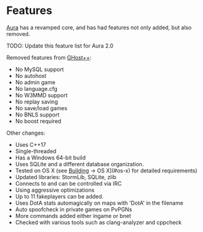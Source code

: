﻿Features
============

[Aura][1] has a revamped core, and has had features not only added, but also removed.

TODO: Update this feature list for Aura 2.0

Removed features from [GHost++][2]:
* No MySQL support
* No autohost
* No admin game
* No language.cfg
* No W3MMD support
* No replay saving
* No save/load games
* No BNLS support
* No boost required

Other changes:
* Uses C++17
* Single-threaded
* Has a Windows 64-bit build
* Uses SQLite and a different database organization.
* Tested on OS X (see [Building][2] -> OS X](#os-x) for detailed requirements)
* Updated libraries: StormLib, SQLite, zlib
* Connects to and can be controlled via IRC
* Using aggressive optimizations
* Up to 11 fakeplayers can be added.
* Uses DotA stats automagically on maps with 'DotA' in the filename
* Auto spoofcheck in private games on PvPGNs
* More commands added either ingame or bnet
* Checked with various tools such as clang-analyzer and cppcheck

[1]: https://gitlab.com/ivojulca/aura-bot
[2]: https://github.com/uakfdotb/ghostpp
[3]: https://gitlab.com/ivojulca/aura-bot/BUILDING.md
